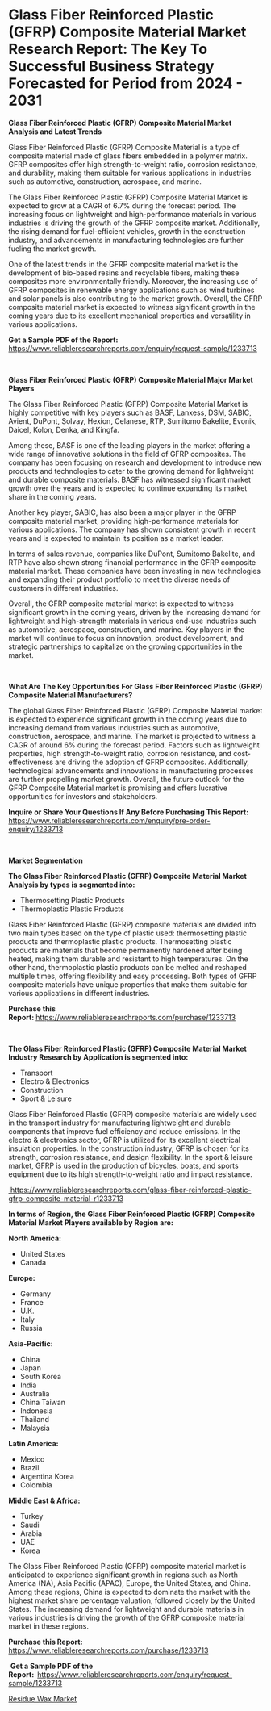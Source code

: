 <p><h1>Glass Fiber Reinforced Plastic (GFRP) Composite Material Market Research Report: The Key To Successful Business Strategy Forecasted for Period from 2024 - 2031</h1></p><p><strong>Glass Fiber Reinforced Plastic (GFRP) Composite Material Market Analysis and Latest Trends</strong></p>
<p><p>Glass Fiber Reinforced Plastic (GFRP) Composite Material is a type of composite material made of glass fibers embedded in a polymer matrix. GFRP composites offer high strength-to-weight ratio, corrosion resistance, and durability, making them suitable for various applications in industries such as automotive, construction, aerospace, and marine.</p><p>The Glass Fiber Reinforced Plastic (GFRP) Composite Material Market is expected to grow at a CAGR of 6.7% during the forecast period. The increasing focus on lightweight and high-performance materials in various industries is driving the growth of the GFRP composite market. Additionally, the rising demand for fuel-efficient vehicles, growth in the construction industry, and advancements in manufacturing technologies are further fueling the market growth.</p><p>One of the latest trends in the GFRP composite material market is the development of bio-based resins and recyclable fibers, making these composites more environmentally friendly. Moreover, the increasing use of GFRP composites in renewable energy applications such as wind turbines and solar panels is also contributing to the market growth. Overall, the GFRP composite material market is expected to witness significant growth in the coming years due to its excellent mechanical properties and versatility in various applications.</p></p>
<p><strong>Get a Sample PDF of the Report:&nbsp;</strong> <a href="https://www.reliableresearchreports.com/enquiry/request-sample/1233713">https://www.reliableresearchreports.com/enquiry/request-sample/1233713</a></p>
<p>&nbsp;</p>
<p><strong>Glass Fiber Reinforced Plastic (GFRP) Composite Material Major Market Players</strong></p>
<p><p>The Glass Fiber Reinforced Plastic (GFRP) Composite Material Market is highly competitive with key players such as BASF, Lanxess, DSM, SABIC, Avient, DuPont, Solvay, Hexion, Celanese, RTP, Sumitomo Bakelite, Evonik, Daicel, Kolon, Denka, and Kingfa.</p><p>Among these, BASF is one of the leading players in the market offering a wide range of innovative solutions in the field of GFRP composites. The company has been focusing on research and development to introduce new products and technologies to cater to the growing demand for lightweight and durable composite materials. BASF has witnessed significant market growth over the years and is expected to continue expanding its market share in the coming years.</p><p>Another key player, SABIC, has also been a major player in the GFRP composite material market, providing high-performance materials for various applications. The company has shown consistent growth in recent years and is expected to maintain its position as a market leader.</p><p>In terms of sales revenue, companies like DuPont, Sumitomo Bakelite, and RTP have also shown strong financial performance in the GFRP composite material market. These companies have been investing in new technologies and expanding their product portfolio to meet the diverse needs of customers in different industries.</p><p>Overall, the GFRP composite material market is expected to witness significant growth in the coming years, driven by the increasing demand for lightweight and high-strength materials in various end-use industries such as automotive, aerospace, construction, and marine. Key players in the market will continue to focus on innovation, product development, and strategic partnerships to capitalize on the growing opportunities in the market.</p></p>
<p>&nbsp;</p>
<p><strong>What Are The Key Opportunities For Glass Fiber Reinforced Plastic (GFRP) Composite Material Manufacturers?</strong></p>
<p><p>The global Glass Fiber Reinforced Plastic (GFRP) Composite Material market is expected to experience significant growth in the coming years due to increasing demand from various industries such as automotive, construction, aerospace, and marine. The market is projected to witness a CAGR of around 6% during the forecast period. Factors such as lightweight properties, high strength-to-weight ratio, corrosion resistance, and cost-effectiveness are driving the adoption of GFRP composites. Additionally, technological advancements and innovations in manufacturing processes are further propelling market growth. Overall, the future outlook for the GFRP Composite Material market is promising and offers lucrative opportunities for investors and stakeholders.</p></p>
<p><strong>Inquire or Share Your Questions If Any Before Purchasing This Report:</strong> <a href="https://www.reliableresearchreports.com/enquiry/pre-order-enquiry/1233713">https://www.reliableresearchreports.com/enquiry/pre-order-enquiry/1233713</a></p>
<p>&nbsp;</p>
<p><strong>Market Segmentation</strong></p>
<p><strong>The Glass Fiber Reinforced Plastic (GFRP) Composite Material Market Analysis by types is segmented into:</strong></p>
<p><ul><li>Thermosetting Plastic Products</li><li>Thermoplastic Plastic Products</li></ul></p>
<p><p>Glass Fiber Reinforced Plastic (GFRP) composite materials are divided into two main types based on the type of plastic used: thermosetting plastic products and thermoplastic plastic products. Thermosetting plastic products are materials that become permanently hardened after being heated, making them durable and resistant to high temperatures. On the other hand, thermoplastic plastic products can be melted and reshaped multiple times, offering flexibility and easy processing. Both types of GFRP composite materials have unique properties that make them suitable for various applications in different industries.</p></p>
<p><strong>Purchase this Report:&nbsp;</strong><a href="https://www.reliableresearchreports.com/purchase/1233713">https://www.reliableresearchreports.com/purchase/1233713</a></p>
<p>&nbsp;</p>
<p><strong>The Glass Fiber Reinforced Plastic (GFRP) Composite Material Market Industry Research by Application is segmented into:</strong></p>
<p><ul><li>Transport</li><li>Electro & Electronics</li><li>Construction</li><li>Sport & Leisure</li></ul></p>
<p><p>Glass Fiber Reinforced Plastic (GFRP) composite materials are widely used in the transport industry for manufacturing lightweight and durable components that improve fuel efficiency and reduce emissions. In the electro & electronics sector, GFRP is utilized for its excellent electrical insulation properties. In the construction industry, GFRP is chosen for its strength, corrosion resistance, and design flexibility. In the sport & leisure market, GFRP is used in the production of bicycles, boats, and sports equipment due to its high strength-to-weight ratio and impact resistance.</p></p>
<p><a href="https://www.reliableresearchreports.com/glass-fiber-reinforced-plastic-gfrp-composite-material-r1233713">&nbsp;https://www.reliableresearchreports.com/glass-fiber-reinforced-plastic-gfrp-composite-material-r1233713</a></p>
<p><strong>In terms of Region, the Glass Fiber Reinforced Plastic (GFRP) Composite Material Market Players available by Region are:</strong></p>
<p>
    <p> <strong> North America: </strong>
        <ul>
            <li>United States</li>
            <li>Canada</li>
        </ul>
        </p> 
    <p> <strong> Europe: </strong>
        <ul>
            <li>Germany</li>
            <li>France</li>
            <li>U.K.</li>
            <li>Italy</li>
            <li>Russia</li>
        </ul>
        </p> 
    <p> <strong> Asia-Pacific: </strong>
        <ul>
            <li>China</li>
            <li>Japan</li>
            <li>South Korea</li>
            <li>India</li>
            <li>Australia</li>
            <li>China Taiwan</li>
            <li>Indonesia</li>
            <li>Thailand</li>
            <li>Malaysia</li>
        </ul>
        </p> 
    <p> <strong> Latin America: </strong>
        <ul>
            <li>Mexico</li>
            <li>Brazil</li>
            <li>Argentina Korea</li>
            <li>Colombia</li>
        </ul>
        </p> 
    <p> <strong> Middle East & Africa: </strong>
        <ul>
            <li>Turkey</li>
            <li>Saudi</li>
            <li>Arabia</li>
            <li>UAE</li>
            <li>Korea</li>
        </ul>
    </p>
    </p>
<p><p>The Glass Fiber Reinforced Plastic (GFRP) composite material market is anticipated to experience significant growth in regions such as North America (NA), Asia Pacific (APAC), Europe, the United States, and China. Among these regions, China is expected to dominate the market with the highest market share percentage valuation, followed closely by the United States. The increasing demand for lightweight and durable materials in various industries is driving the growth of the GFRP composite material market in these regions.</p></p>
<p><strong>Purchase this Report: </strong><a href="https://www.reliableresearchreports.com/purchase/1233713">https://www.reliableresearchreports.com/purchase/1233713</a></p>
<p>&nbsp;<strong>Get a Sample PDF of the Report:&nbsp;&nbsp;</strong><a href="https://www.reliableresearchreports.com/enquiry/request-sample/1233713">https://www.reliableresearchreports.com/enquiry/request-sample/1233713</a></p>
<p><strong></strong></p>
<p><p><a href="https://github.com/Dhjdj3783/Market-Research-Report-List-1/blob/main/residue-wax-market.md">Residue Wax Market</a></p></p>